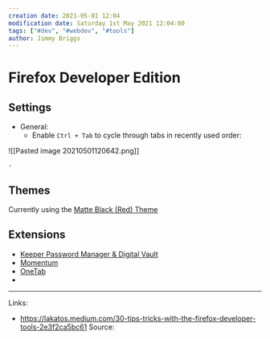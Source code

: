 ```yaml
---
creation date: 2021-05-01 12:04
modification date: Saturday 1st May 2021 12:04:00
tags: ["#dev", "#webdev", "#tools"]
author: Jimmy Briggs
---
```


# Firefox Developer Edition

## Settings
- General:
	- Enable `Ctrl + Tab` to cycle through tabs in recently used order:

![[Pasted image 20210501120642.png]]

	- 

## Themes

Currently using the [Matte Black (Red) Theme](https://addons.mozilla.org/en-US/firefox/addon/matte-black-red/?utm_source=addons.mozilla.org&utm_medium=referral&utm_content=featured)

## Extensions

- [Keeper Password Manager & Digital Vault](https://addons.mozilla.org/en-US/firefox/addon/keeper-password-manager-digita/?utm_source=addons.mozilla.org&utm_medium=referral&utm_content=search)
- [Momentum](https://addons.mozilla.org/en-US/firefox/addon/momentumdash/?utm_source=addons.mozilla.org&utm_medium=referral&utm_content=search)
- [OneTab](https://addons.mozilla.org/en-US/firefox/addon/onetab/?utm_source=addons.mozilla.org&utm_medium=referral&utm_content=search)
- 




***
Links: 
- https://lakatos.medium.com/30-tips-tricks-with-the-firefox-developer-tools-2e3f2ca5bc61
Source:

